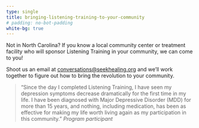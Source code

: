 ```yaml
---
type: single
title: bringing-listening-training-to-your-community
# padding: no-bot-padding
white-bg: true
---
```


Not in North Carolina? If you know a local community center or treatment facility who will sponsor Listening Training in your community, we can come to you!

Shoot us an email at conversations@seekhealing.org and we’ll work together to figure out how to bring the revolution to your community.

> “Since the day I completed Listening Training, I have seen my depression symptoms decrease dramatically for the first time in my life. I have been diagnosed with Major Depressive Disorder (MDD) for more than 15 years, and nothing, including medication, has been as effective for making my life worth living again as my participation in this community.”
> <cite>Program participant</cite>
